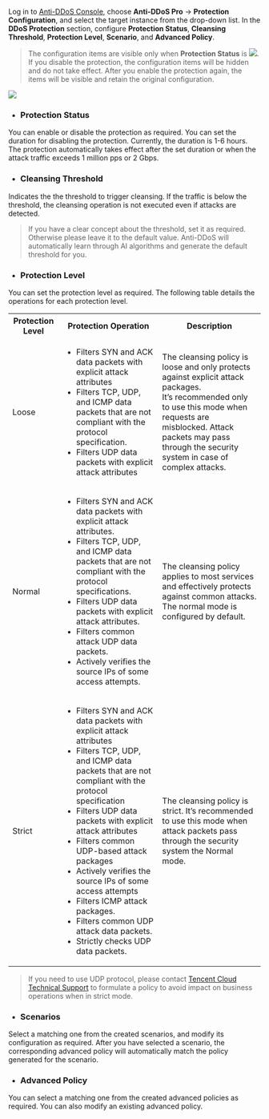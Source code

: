Log in to [Anti-DDoS Console](https://console.cloud.tencent.com/dayu/overview), choose **Anti-DDoS Pro** -> **Protection Configuration**, and select the target instance from the drop-down list. In the **DDoS Protection** section, configure **Protection Status**, **Cleansing Threshold**, **Protection Level**, **Scenario**, and **Advanced Policy**.
>The configuration items are visible only when **Protection Status** is <img src="https://main.qcloudimg.com/raw/9f12e685bdc6e7269f8b6d56932972e5.png"  style="margin:0;">. If you disable the protection, the configuration items will be hidden and do not take effect. After you enable the protection again, the items will be visible and retain the original configuration.

![](https://main.qcloudimg.com/raw/0d3630ce0fbaedb31703322638d9acd6.png)
- ### Protection Status
You can enable or disable the protection as required. You can set the duration for disabling the protection. Currently, the duration is 1-6 hours. The protection automatically takes effect after the set duration or when the attack traffic exceeds 1 million pps or 2 Gbps.

- ### Cleansing Threshold
Indicates the the threshold to trigger cleansing. If the traffic is below the threshold, the cleansing operation is not executed even if attacks are detected.
>If you have a clear concept about the threshold, set it as required. Otherwise please leave it to the default value. Anti-DDoS will automatically learn through AI algorithms and generate the default threshold for you.

- ### Protection Level
You can set the protection level as required. The following table details the operations for each protection level.
<table>
    <tr>
        <th>Protection Level</th>
        <th>Protection Operation</th>
				<th>Description</th>
    </tr>
    <tr>
        <td>Loose</td>
        <td><ul><li>Filters SYN and ACK data packets with explicit attack attributes</li>
                     <li>Filters TCP, UDP, and ICMP data packets that are not compliant with the protocol specification.</li>
                     <li>Filters UDP data packets with explicit attack attributes</li></ul></td>
				<td>The cleansing policy is loose and only protects against explicit attack packages.<br/>It’s recommended only to use this mode when requests are misblocked. Attack packets may pass through the security system in case of complex attacks.</td>
    </tr>
    <tr>
        <td>Normal</td>
        <td><ul><li>Filters SYN and ACK data packets with explicit attack attributes.</li>
                     <li>Filters TCP, UDP, and ICMP data packets that are not compliant with the protocol specifications.</li>
                     <li>Filters UDP data packets with explicit attack attributes.</li>
                     <li>Filters common attack UDP data packets.</li>
                     <li>Actively verifies the source IPs of some access attempts.</li></ul></td>
				<td>The cleansing policy applies to most services and effectively protects against common attacks.<br/>The normal mode is configured by default.</td>
    </tr> 
		<tr>
        <td>Strict</td>
        <td><ul><li>Filters SYN and ACK data packets with explicit attack attributes</li>
                     <li>Filters TCP, UDP, and ICMP data packets that are not compliant with the protocol specification</li>
                     <li>Filters UDP data packets with explicit attack attributes</li>
                     <li>Filters common UDP-based attack packages</li>
                     <li>Actively verifies the source IPs of some access attempts</li>
                     <li>Filters ICMP attack packages.</li>
                     <li>Filters common UDP attack data packets.</li>
                     <li>Strictly checks UDP data packets.</li></ul></td>
				<td>The cleansing policy is strict. It’s recommended to use this mode when attack packets pass through the security system the Normal mode.</td>
    </tr>
</table>

 >If you need to use UDP protocol, please contact [Tencent Cloud Technical Support](https://intl.cloud.tencent.com/support) to formulate a policy to avoid impact on business operations when in strict mode.


- ###  Scenarios
 Select a matching one from the created scenarios, and modify its configuration as required. After you have selected a scenario, the corresponding advanced policy will automatically match the policy generated for the scenario.
	
- ### Advanced Policy
You can select a matching one from the created advanced policies as required. You can also modify an existing advanced policy.
